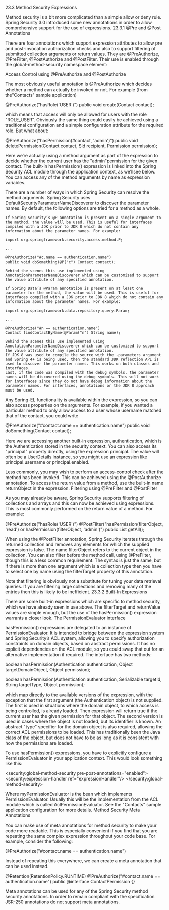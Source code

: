 23.3 Method Security Expressions

Method security is a bit more complicated than a simple allow or deny rule. Spring Security 3.0 introduced some new annotations in order to allow comprehensive support for the use of expressions.
23.3.1 @Pre and @Post Annotations

There are four annotations which support expression attributes to allow pre and post-invocation authorization checks and also to support filtering of submitted collection arguments or return values. They are @PreAuthorize, @PreFilter, @PostAuthorize and @PostFilter. Their use is enabled through the global-method-security namespace element:

<global-method-security pre-post-annotations="enabled"/>

Access Control using @PreAuthorize and @PostAuthorize

The most obviously useful annotation is @PreAuthorize which decides whether a method can actually be invoked or not. For example (from the"Contacts" sample application)

@PreAuthorize("hasRole('USER')")
public void create(Contact contact);

which means that access will only be allowed for users with the role "ROLE_USER". Obviously the same thing could easily be achieved using a traditional configuration and a simple configuration attribute for the required role. But what about:

@PreAuthorize("hasPermission(#contact, 'admin')")
public void deletePermission(Contact contact, Sid recipient, Permission permission);

Here we’re actually using a method argument as part of the expression to decide whether the current user has the "admin"permission for the given contact. The built-in hasPermission() expression is linked into the Spring Security ACL module through the application context, as we’llsee below. You can access any of the method arguments by name as expression variables.

There are a number of ways in which Spring Security can resolve the method arguments. Spring Security uses DefaultSecurityParameterNameDiscoverer to discover the parameter names. By default, the following options are tried for a method as a whole.

    If Spring Security’s @P annotation is present on a single argument to the method, the value will be used. This is useful for interfaces compiled with a JDK prior to JDK 8 which do not contain any information about the parameter names. For example:

    import org.springframework.security.access.method.P;

    ...

    @PreAuthorize("#c.name == authentication.name")
    public void doSomething(@P("c") Contact contact);

    Behind the scenes this use implemented using AnnotationParameterNameDiscoverer which can be customized to support the value attribute of any specified annotation.

    If Spring Data’s @Param annotation is present on at least one parameter for the method, the value will be used. This is useful for interfaces compiled with a JDK prior to JDK 8 which do not contain any information about the parameter names. For example:

    import org.springframework.data.repository.query.Param;

    ...

    @PreAuthorize("#n == authentication.name")
    Contact findContactByName(@Param("n") String name);

    Behind the scenes this use implemented using AnnotationParameterNameDiscoverer which can be customized to support the value attribute of any specified annotation.
    If JDK 8 was used to compile the source with the -parameters argument and Spring 4+ is being used, then the standard JDK reflection API is used to discover the parameter names. This works on both classes and interfaces.
    Last, if the code was compiled with the debug symbols, the parameter names will be discovered using the debug symbols. This will not work for interfaces since they do not have debug information about the parameter names. For interfaces, annotations or the JDK 8 approach must be used. 

Any Spring-EL functionality is available within the expression, so you can also access properties on the arguments. For example, if you wanted a particular method to only allow access to a user whose username matched that of the contact, you could write

@PreAuthorize("#contact.name == authentication.name")
public void doSomething(Contact contact);

Here we are accessing another built-in expression, authentication, which is the Authentication stored in the security context. You can also access its "principal" property directly, using the expression principal. The value will often be a UserDetails instance, so you might use an expression like principal.username or principal.enabled.

Less commonly, you may wish to perform an access-control check after the method has been invoked. This can be achieved using the @PostAuthorize annotation. To access the return value from a method, use the built-in name returnObject in the expression.
Filtering using @PreFilter and @PostFilter

As you may already be aware, Spring Security supports filtering of collections and arrays and this can now be achieved using expressions. This is most commonly performed on the return value of a method. For example:

@PreAuthorize("hasRole('USER')")
@PostFilter("hasPermission(filterObject, 'read') or hasPermission(filterObject, 'admin')")
public List<Contact> getAll();

When using the @PostFilter annotation, Spring Security iterates through the returned collection and removes any elements for which the supplied expression is false. The name filterObject refers to the current object in the collection. You can also filter before the method call, using @PreFilter, though this is a less common requirement. The syntax is just the same, but if there is more than one argument which is a collection type then you have to select one by name using the filterTarget property of this annotation.

Note that filtering is obviously not a substitute for tuning your data retrieval queries. If you are filtering large collections and removing many of the entries then this is likely to be inefficient.
23.3.2 Built-In Expressions

There are some built-in expressions which are specific to method security, which we have already seen in use above. The filterTarget and returnValue values are simple enough, but the use of the hasPermission() expression warrants a closer look.
The PermissionEvaluator interface

hasPermission() expressions are delegated to an instance of PermissionEvaluator. It is intended to bridge between the expression system and Spring Security’s ACL system, allowing you to specify authorization constraints on domain objects, based on abstract permissions. It has no explicit dependencies on the ACL module, so you could swap that out for an alternative implementation if required. The interface has two methods:

boolean hasPermission(Authentication authentication, Object targetDomainObject,
							Object permission);

boolean hasPermission(Authentication authentication, Serializable targetId,
							String targetType, Object permission);

which map directly to the available versions of the expression, with the exception that the first argument (the Authentication object) is not supplied. The first is used in situations where the domain object, to which access is being controlled, is already loaded. Then expression will return true if the current user has the given permission for that object. The second version is used in cases where the object is not loaded, but its identifier is known. An abstract "type" specifier for the domain object is also required, allowing the correct ACL permissions to be loaded. This has traditionally been the Java class of the object, but does not have to be as long as it is consistent with how the permissions are loaded.

To use hasPermission() expressions, you have to explicitly configure a PermissionEvaluator in your application context. This would look something like this:

<security:global-method-security pre-post-annotations="enabled">
<security:expression-handler ref="expressionHandler"/>
</security:global-method-security>

<bean id="expressionHandler" class=
"org.springframework.security.access.expression.method.DefaultMethodSecurityExpressionHandler">
	<property name="permissionEvaluator" ref="myPermissionEvaluator"/>
</bean>

Where myPermissionEvaluator is the bean which implements PermissionEvaluator. Usually this will be the implementation from the ACL module which is called AclPermissionEvaluator. See the "Contacts" sample application configuration for more details.
Method Security Meta Annotations

You can make use of meta annotations for method security to make your code more readable. This is especially convenient if you find that you are repeating the same complex expression throughout your code base. For example, consider the following:

@PreAuthorize("#contact.name == authentication.name")

Instead of repeating this everywhere, we can create a meta annotation that can be used instead.

@Retention(RetentionPolicy.RUNTIME)
@PreAuthorize("#contact.name == authentication.name")
public @interface ContactPermission {}

Meta annotations can be used for any of the Spring Security method security annotations. In order to remain compliant with the specification JSR-250 annotations do not support meta annotations.
